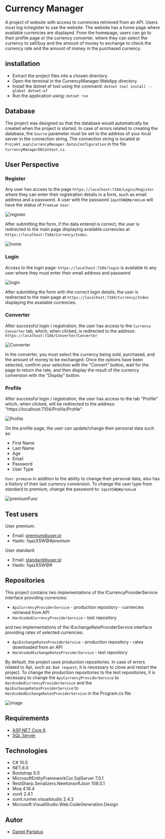 
# Currency Manager

A project of website with access to currencies retrieved from an API. Users must log in/register to use the website.
The website has a home page where available currencies are displayed. From the homepage, users can go to their profile page or the currency converter, where they can select the currency to sell/buy and the amount of money to exchange to check the currency rate and the amount of money in the purchased currency.


## installation

- Extract the project files into a chosen directory.
- Open the terminal in the CurrencyManager.WebApp directory.
- Install the dotnet ef tool using the command: 
``dotnet tool install --global dotnet-ef``
- Run the application using: ``dotnet run``

## Database

The project was designed so that the database would automatically be created when the project is started. In case of errors related to creating the database, the ``Source`` parameter must be set to the address of your local server in the connection string. The connection string is located at ``Projekt_asp\CurrencyManager.Data\Configuration`` in the file ``CurrencyManagerDbContext.cs``.

## User Perspective

### Register

Any user has access to the page ``https://localhost:7104/Login/Register`` where they can enter their registration details in a form, such as email address and a password. A user with the password ``1qazXSW@#premium`` will have the status of ``Premium User``.

![register](https://github.com/BugLurker404/Currency_Manager_WebApp/assets/92109490/72d8d578-f420-4197-b949-996e78b38c5e)


After submitting the form, if the data entered is correct, the user is redirected to the main page displaying available currencies at ``https://localhost:7104/Currency/Index``.


![home](https://github.com/BugLurker404/Currency_Manager_WebApp/assets/92109490/ad7ea986-5c56-49bf-8b85-a4788f6ead2c)


### Login

Access to the login page: ``https://localhost:7104/login`` is available to any user where they must enter their email address and password

![login](https://github.com/BugLurker404/Currency_Manager_WebApp/assets/92109490/f6a392bd-2af0-4b3c-bfcc-9b29c199ec55)



After submitting the form with the correct login details, the user is redirected to the main page at ``https://localhost:7104/Currency/Index`` displaying the available currencies.


### Converter

After successful login / registration, the user has access to the ``Currency Converter`` tab, which, when clicked, is redirected to the address: ``https://localhost:7104/Converter/Converter``


![Converter](https://github.com/BugLurker404/Currency_Manager_WebApp/assets/92109490/126e3a95-fb7b-453f-a022-17d3265399e7)



In the converter, you must select the currency being sold, purchased, and the amount of money to be exchanged.
Once the options have been selected, confirm your selection with the "Convert" button, wait for the page to return the rate, and then display the result of the currency conversion with the "Display" button.



### Profile

After successful login / registration, the user has access to the tab "Profile" which, when clicked, will be redirected to the address: "https://localhost:7104/Profile/Profile"

![Profile](https://github.com/BugLurker404/Currency_Manager_WebApp/assets/92109490/f0368ee1-ba0d-468b-aa22-51664f424a72)


On the profile page, the user can update/change their personal data such as:
- First Name
- Last Name
- Age
- Email
- Password
- User Type

``User premium`` in addition to the ability to change their personal data, also has a history of their last currency conversion.
To change the user type from standard to premium, change the password to: `1qazXSW@#premium`


![premiumFunc](https://github.com/BugLurker404/Currency_Manager_WebApp/assets/92109490/4462eaed-aec1-4b05-8671-797a47685058)




## Test users

User premium: 
- Email: premium@user.pl
- Hasło: 1qazXSW@#premium

User standard:
- Email: standard@user.pl
- Hasło: 1qazXSW@#
## Repositories

This project contains two implementations of the ICurrencyProviderService interface providing currencies:

- ``ApiCurrencyProviderService`` - production repository - currencies retrieved from API
- ``HardcodedCurrencyProviderService`` - test repository


and two implementations of the IExchangeRateProviderService interface providing rates of selected currencies:

- ``ApiExchangeRatesProviderService`` - production repository - rates downloaded from an API
- ``HardcodedExchangeRatesProviderService`` - test repository


By default, the project uses production repositories. In case of errors related to Api, such as: ``Bad request``, it is necessary to close and restart the project. To change the production repositories to the test repositories, it is necessary to change the ``ApiCurrencyProviderService`` to ``HardcodedCurrencyProviderService`` and the ``ApiExchangeRatesProviderService`` to ``HardcodedExchangeRatesProviderService`` in the Program.cs file.

![image](https://github.com/BugLurker404/Currency_Manager_WebApp/assets/92109490/67b9fe7e-c628-49bd-9b0f-670e147f3fc1)





## Requirements

- [ASP.NET Core 6](https://dotnet.microsoft.com/en-us/download/dotnet/6.0).
- [SQL Server](https://www.microsoft.com/pl-pl/sql-server/sql-server-downloads)

## Technologies

- C# 10.0
- NET.6.0
- Bootstrap 5.0
- MicrosoftEntityFrameworkCor.SqlServer 7.0.1
- RestSharp.Serializers.NewtonsoftJson 108.0.1
- Moq 4.18.4
- xunit 2.4.1
- xunit.runner.visualstudio 2.4.3
- Microsoft.VisualStudio.Web.CodeGeneration.Design
## Autor

- [Daniel Partatus](https://github.com/Dratatus)
